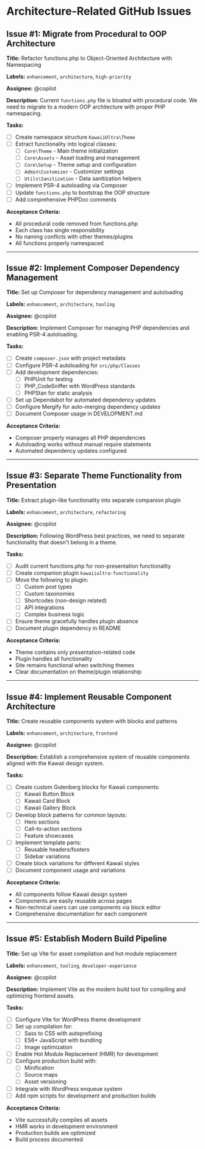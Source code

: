 # Architecture-Related GitHub Issues

## Issue #1: Migrate from Procedural to OOP Architecture
**Title:** Refactor functions.php to Object-Oriented Architecture with Namespacing

**Labels:** `enhancement`, `architecture`, `high-priority`

**Assignee:** @copilot

**Description:**
Current `functions.php` file is bloated with procedural code. We need to migrate to a modern OOP architecture with proper PHP namespacing.

**Tasks:**
- [ ] Create namespace structure `KawaiiUltra\Theme`
- [ ] Extract functionality into logical classes:
  - [ ] `Core\Theme` - Main theme initialization
  - [ ] `Core\Assets` - Asset loading and management
  - [ ] `Core\Setup` - Theme setup and configuration
  - [ ] `Admin\Customizer` - Customizer settings
  - [ ] `Utils\Sanitization` - Data sanitization helpers
- [ ] Implement PSR-4 autoloading via Composer
- [ ] Update `functions.php` to bootstrap the OOP structure
- [ ] Add comprehensive PHPDoc comments

**Acceptance Criteria:**
- All procedural code removed from functions.php
- Each class has single responsibility
- No naming conflicts with other themes/plugins
- All functions properly namespaced

---

## Issue #2: Implement Composer Dependency Management
**Title:** Set up Composer for dependency management and autoloading

**Labels:** `enhancement`, `architecture`, `tooling`

**Assignee:** @copilot

**Description:**
Implement Composer for managing PHP dependencies and enabling PSR-4 autoloading.

**Tasks:**
- [ ] Create `composer.json` with project metadata
- [ ] Configure PSR-4 autoloading for `src/php/Classes`
- [ ] Add development dependencies:
  - [ ] PHPUnit for testing
  - [ ] PHP_CodeSniffer with WordPress standards
  - [ ] PHPStan for static analysis
- [ ] Set up Dependabot for automated dependency updates
- [ ] Configure Mergify for auto-merging dependency updates
- [ ] Document Composer usage in DEVELOPMENT.md

**Acceptance Criteria:**
- Composer properly manages all PHP dependencies
- Autoloading works without manual require statements
- Automated dependency updates configured

---

## Issue #3: Separate Theme Functionality from Presentation
**Title:** Extract plugin-like functionality into separate companion plugin

**Labels:** `enhancement`, `architecture`, `refactoring`

**Assignee:** @copilot

**Description:**
Following WordPress best practices, we need to separate functionality that doesn't belong in a theme.

**Tasks:**
- [ ] Audit current functions.php for non-presentation functionality
- [ ] Create companion plugin `kawaiiultra-functionality`
- [ ] Move the following to plugin:
  - [ ] Custom post types
  - [ ] Custom taxonomies
  - [ ] Shortcodes (non-design related)
  - [ ] API integrations
  - [ ] Complex business logic
- [ ] Ensure theme gracefully handles plugin absence
- [ ] Document plugin dependency in README

**Acceptance Criteria:**
- Theme contains only presentation-related code
- Plugin handles all functionality
- Site remains functional when switching themes
- Clear documentation on theme/plugin relationship

---

## Issue #4: Implement Reusable Component Architecture
**Title:** Create reusable components system with blocks and patterns

**Labels:** `enhancement`, `architecture`, `frontend`

**Assignee:** @copilot

**Description:**
Establish a comprehensive system of reusable components aligned with the Kawaii design system.

**Tasks:**
- [ ] Create custom Gutenberg blocks for Kawaii components:
  - [ ] Kawaii Button Block
  - [ ] Kawaii Card Block
  - [ ] Kawaii Gallery Block
- [ ] Develop block patterns for common layouts:
  - [ ] Hero sections
  - [ ] Call-to-action sections
  - [ ] Feature showcases
- [ ] Implement template parts:
  - [ ] Reusable headers/footers
  - [ ] Sidebar variations
- [ ] Create block variations for different Kawaii styles
- [ ] Document component usage and variations

**Acceptance Criteria:**
- All components follow Kawaii design system
- Components are easily reusable across pages
- Non-technical users can use components via block editor
- Comprehensive documentation for each component

---

## Issue #5: Establish Modern Build Pipeline
**Title:** Set up Vite for asset compilation and hot module replacement

**Labels:** `enhancement`, `tooling`, `developer-experience`

**Assignee:** @copilot

**Description:**
Implement Vite as the modern build tool for compiling and optimizing frontend assets.

**Tasks:**
- [ ] Configure Vite for WordPress theme development
- [ ] Set up compilation for:
  - [ ] Sass to CSS with autoprefixing
  - [ ] ES6+ JavaScript with bundling
  - [ ] Image optimization
- [ ] Enable Hot Module Replacement (HMR) for development
- [ ] Configure production build with:
  - [ ] Minification
  - [ ] Source maps
  - [ ] Asset versioning
- [ ] Integrate with WordPress enqueue system
- [ ] Add npm scripts for development and production builds

**Acceptance Criteria:**
- Vite successfully compiles all assets
- HMR works in development environment
- Production builds are optimized
- Build process documented